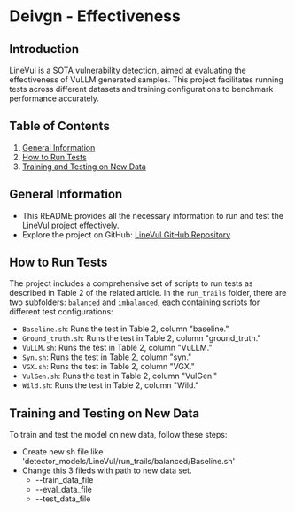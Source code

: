 # Deivgn - Effectiveness

## Introduction

LineVul is a SOTA vulnerability detection, aimed at evaluating the effectiveness of VuLLM generated samples. This project facilitates running tests across different datasets and training configurations to benchmark performance accurately.

## Table of Contents

1. [General Information](#general-information)
3. [How to Run Tests](#how-to-run-tests)
4. [Training and Testing on New Data](#training-and-testing-on-new-data)

## General Information

- This README provides all the necessary information to run and test the LineVul project effectively.
- Explore the project on GitHub: [LineVul GitHub Repository](https://github.com/awsm-research/LineVul)

## How to Run Tests

The project includes a comprehensive set of scripts to run tests as described in Table 2 of the related article. In the `run_trails` folder, there are two subfolders: `balanced` and `imbalanced`, each containing scripts for different test configurations:

- `Baseline.sh`: Runs the test in Table 2, column "baseline."
- `Ground_truth.sh`: Runs the test in Table 2, column "ground_truth."
- `VuLLM.sh`: Runs the test in Table 2, column "VuLLM."
- `Syn.sh`: Runs the test in Table 2, column "syn."
- `VGX.sh`: Runs the test in Table 2, column "VGX."
- `VulGen.sh`: Runs the test in Table 2, column "VulGen."
- `Wild.sh`: Runs the test in Table 2, column "Wild."

## Training and Testing on New Data

To train and test the model on new data, follow these steps:
   - Create new sh file like 'detector_models/LineVul/run_trails/balanced/Baseline.sh'
   - Change this 3 fileds with path to new data set.
      -   --train_data_file
      -   --eval_data_file
      -   --test_data_file


